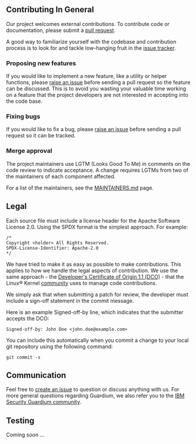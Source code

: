 ## Contributing In General
Our project welcomes external contributions. To contribute code or documentation, please submit a [pull request](https://github.com/IBM/logstash-filter-mongodb-guardium/pulls).

A good way to familiarize yourself with the codebase and contribution process is
to look for and tackle low-hanging fruit in the  [issue tracker][issues].

### Proposing new features

If you would like to implement a new feature, like a utility or helper functions, please [raise an issue][issues] before sending a pull request so the feature can be discussed. This is to avoid
you wasting your valuable time working on a feature that the project developers
are not interested in accepting into the code base.

### Fixing bugs

If you would like to fix a bug, please [raise an issue][issues] before sending a
pull request so it can be tracked.

### Merge approval

The project maintainers use LGTM (Looks Good To Me) in comments on the code
review to indicate acceptance. A change requires LGTMs from two of the
maintainers of each component affected.

For a list of the maintainers, see the [MAINTAINERS.md](MAINTAINERS.md) page.

## Legal

Each source file must include a license header for the Apache
Software License 2.0. Using the SPDX format is the simplest approach.
For example: 

```
/*
Copyright <holder> All Rights Reserved.
SPDX-License-Identifier: Apache-2.0
*/
```

We have tried to make it as easy as possible to make contributions. This
applies to how we handle the legal aspects of contribution. We use the
same approach - the [Developer's Certificate of Origin 1.1 (DCO)][DCO] - that the Linux® Kernel [community](https://elinux.org/Developer_Certificate_Of_Origin)
uses to manage code contributions.

We simply ask that when submitting a patch for review, the developer
must include a sign-off statement in the commit message.

Here is an example Signed-off-by line, which indicates that the
submitter accepts the DCO:

```
Signed-off-by: John Doe <john.doe@example.com>
```

You can include this automatically when you commit a change to your
local git repository using the following command:

```
git commit -s
```

## Communication
Feel free to [create an issue][issues] to question or discuss anything with us. For more general questions regarding Guardium, we also refer you to the [IBM Security Guardium community][Guardium community].

## Testing

Coming soon ...

<!-- links -->
[issues]: https://github.com/IBM/universal-connectors/issues

[DCO]: https://developercertificate.org/

[Guardium community]: https://community.ibm.com/community/user/security/communities/community-home?communitykey=aa1a6549-4b51-421a-9c67-6dd41e65ef85&tab=groupdetails

[README.md]: ./README.md